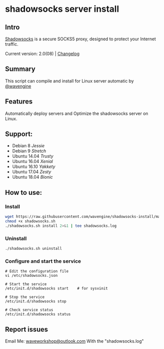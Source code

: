 # shadowsocks server install

## Intro

[Shadowsocks](https://shadowsocks.org) is a secure SOCKS5 proxy, designed to protect your Internet traffic.

Current version: 2.0(08) | [Changelog](/change.log)


## Summary

This script can compile and install for Linux server automatic by [@wavengine](https://github.com/wavengine)

## Features

Automatically deploy servers and Optimize the shadowsocks server on Linux.

## Support:

* Debian 8 *Jessie*
* Debian 9 *Stretch*
* Ubuntu 14.04 *Trusty*
* Ubuntu 16.04 *Xenial*
* Ubuntu 16.10 *Yakkety*
* Ubuntu 17.04 *Zesty*
* Ubuntu 18.04 *Bionic*

## How to use:

### Install
```bash
wget https://raw.githubusercontent.com/wavengine/shadowsocks-install/master/shadowsocks.sh
chmod +x shadowsocks.sh
./shadowsocks.sh install 2>&1 | tee shadowsocks.log
```

### Uninstall

```bash
./shadowsocks.sh uninstall
```

### Configure and start the service
```
# Edit the configuration file
vi /etc/shadowsocks.json

# Start the service
/etc/init.d/shadowsocks start    # for sysvinit

# Stop the service
/etc/init.d/shadowsocks stop

# Check service status
/etc/init.d/shadowsocks status
```

## Report issues

Email Me: waveworkshop@outlook.com
With the "shadowsocks.log"
